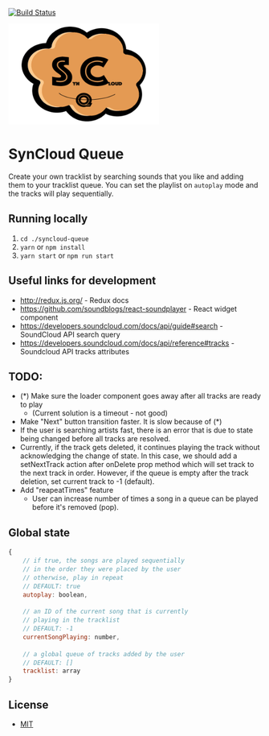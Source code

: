 [![Build Status](https://circleci.com/gh/DalerAsrorov/syncloud-queue.svg?style=shield&circle-token=8ae269e2e60d0a4c30a4a2fe207c148ba01fe117)](https://circleci.com/gh/DalerAsrorov/syncloud-queue)

<div>
    <a href="https://github.com/DalerAsrorov/syncloud-queue" target="__blank">
        <img height="200" width="300" src="src/images/syncloud.png"  />
    </a>
    <h1>SynCloud Queue</h1>
</div>

Create your own tracklist by searching sounds that you like and adding them to your tracklist queue. You can set the playlist on `autoplay` mode and the tracks will play sequentially.

## Running locally 
1. `cd ./syncloud-queue`
1. `yarn` or `npm install`
1. `yarn start` or `npm run start`

## Useful links for development
- http://redux.js.org/ - Redux docs
- https://github.com/soundblogs/react-soundplayer - React widget component
- https://developers.soundcloud.com/docs/api/guide#search - SoundCloud API search query
- https://developers.soundcloud.com/docs/api/reference#tracks - Soundcloud API tracks attributes 

## TODO: 

- (*) Make sure the loader component goes away after all tracks are ready to play 
    - (Current solution is a timeout - not good)
- Make "Next" button transition faster. It is slow because of (*)
- If the user is searching artists fast, there is an error that is due 
  to state being changed before all tracks are resolved. 
- Currently, if the track gets deleted, it continues playing the track without 
  acknowledging the change of state. In this case, we should add a setNextTrack action
  after onDelete prop method which will set track to the next track in order. However, if 
  the queue is empty after the track deletion, set current track to -1 (default). 
- Add "reapeatTimes" feature 
    - User can increase number of times a song in a queue can be played before it's removed (pop).


## Global state 
```javascript
{
    // if true, the songs are played sequentially
    // in the order they were placed by the user
    // otherwise, play in repeat
    // DEFAULT: true
    autoplay: boolean,

    // an ID of the current song that is currently 
    // playing in the tracklist
    // DEFAULT: -1
    currentSongPlaying: number,
    
    // a global queue of tracks added by the user
    // DEFAULT: []
    tracklist: array
}
```

## License
* [MIT](LICENSE)